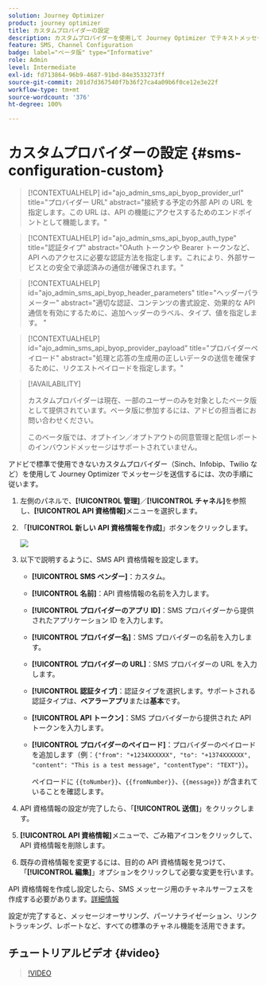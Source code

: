 ```yaml
---
solution: Journey Optimizer
product: journey optimizer
title: カスタムプロバイダーの設定
description: カスタムプロバイダーを使用して Journey Optimizer でテキストメッセージを送信するように環境を設定する方法を説明します
feature: SMS, Channel Configuration
badge: label="ベータ版" type="Informative"
role: Admin
level: Intermediate
exl-id: fd713864-96b9-4687-91bd-84e3533273ff
source-git-commit: 201d7d367540f7b36f27ca4a09b6f0ce12e3e22f
workflow-type: tm+mt
source-wordcount: '376'
ht-degree: 100%

---
```


# カスタムプロバイダーの設定 {#sms-configuration-custom}

>[!CONTEXTUALHELP]
>id="ajo_admin_sms_api_byop_provider_url"
>title="プロバイダー URL"
>abstract="接続する予定の外部 API の URL を指定します。この URL は、API の機能にアクセスするためのエンドポイントとして機能します。"

>[!CONTEXTUALHELP]
>id="ajo_admin_sms_api_byop_auth_type"
>title="認証タイプ"
>abstract="OAuth トークンや Bearer トークンなど、API へのアクセスに必要な認証方法を指定します。これにより、外部サービスとの安全で承認済みの通信が確保されます。"

>[!CONTEXTUALHELP]
>id="ajo_admin_sms_api_byop_header_parameters"
>title="ヘッダーパラメーター"
>abstract="適切な認証、コンテンツの書式設定、効果的な API 通信を有効にするために、追加ヘッダーのラベル、タイプ、値を指定します。 "

>[!CONTEXTUALHELP]
>id="ajo_admin_sms_api_byop_provider_payload"
>title="プロバイダーペイロード"
>abstract="処理と応答の生成用の正しいデータの送信を確保するために、リクエストペイロードを指定します。"

>[!AVAILABILITY]
>
>カスタムプロバイダーは現在、一部のユーザーのみを対象としたベータ版として提供されています。ベータ版に参加するには、アドビの担当者にお問い合わせください。
>
>このベータ版では、オプトイン／オプトアウトの同意管理と配信レポートのインバウンドメッセージはサポートされていません。

アドビで標準で使用できないカスタムプロバイダー（Sinch、Infobip、Twilio など）を使用して Journey Optimizer でメッセージを送信するには、次の手順に従います。

1. 左側のパネルで、**[!UICONTROL 管理]**／**[!UICONTROL チャネル]**&#x200B;を参照し、**[!UICONTROL API 資格情報]**&#x200B;メニューを選択します。

1. 「**[!UICONTROL 新しい API 資格情報を作成]**」ボタンをクリックします。

   ![](assets/sms_byo_1.png)

1. 以下で説明するように、SMS API 資格情報を設定します。

   * **[!UICONTROL SMS ベンダー]**：カスタム。

   * **[!UICONTROL 名前]**：API 資格情報の名前を入力します。

   * **[!UICONTROL プロバイダーのアプリ ID]**：SMS プロバイダーから提供されたアプリケーション ID を入力します。

   * **[!UICONTROL プロバイダー名]**：SMS プロバイダーの名前を入力します。

   * **[!UICONTROL プロバイダーの URL]**：SMS プロバイダーの URL を入力します。

   * **[!UICONTROL 認証タイプ]**：認証タイプを選択します。サポートされる認証タイプは、**ベアラーアプリ**&#x200B;または&#x200B;**基本**&#x200B;です。

   * **[!UICONTROL API トークン]**：SMS プロバイダーから提供された API トークンを入力します。

   * **[!UICONTROL プロバイダーのペイロード]**：プロバイダーのペイロードを追加します（例：`{"from": "+1234XXXXXX", "to": "+1374XXXXXX", "content": "This is a test message", "contentType": "TEXT"}`）。

     ペイロードに `{{toNumber}}`、`{{fromNumber}}`、`{{message}}` が含まれていることを確認します。

1. API 資格情報の設定が完了したら、「**[!UICONTROL 送信]**」をクリックします。

1. **[!UICONTROL API 資格情報]**&#x200B;メニューで、ごみ箱アイコンをクリックして、API 資格情報を削除します。

1. 既存の資格情報を変更するには、目的の API 資格情報を見つけて、「**[!UICONTROL 編集]**」オプションをクリックして必要な変更を行います。

API 資格情報を作成し設定したら、SMS メッセージ用のチャネルサーフェスを作成する必要があります。[詳細情報](sms-configuration-surface.md)

設定が完了すると、メッセージオーサリング、パーソナライゼーション、リンクトラッキング、レポートなど、すべての標準のチャネル機能を活用できます。

## チュートリアルビデオ {#video}

>[!VIDEO](https://video.tv.adobe.com/v/3431625)
